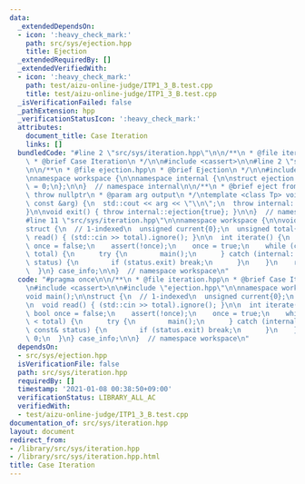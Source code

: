 ```yaml
---
data:
  _extendedDependsOn:
  - icon: ':heavy_check_mark:'
    path: src/sys/ejection.hpp
    title: Ejection
  _extendedRequiredBy: []
  _extendedVerifiedWith:
  - icon: ':heavy_check_mark:'
    path: test/aizu-online-judge/ITP1_3_B.test.cpp
    title: test/aizu-online-judge/ITP1_3_B.test.cpp
  _isVerificationFailed: false
  _pathExtension: hpp
  _verificationStatusIcon: ':heavy_check_mark:'
  attributes:
    document_title: Case Iteration
    links: []
  bundledCode: "#line 2 \"src/sys/iteration.hpp\"\n\n/**\n * @file iteration.hpp\n\
    \ * @brief Case Iteration\n */\n\n#include <cassert>\n\n#line 2 \"src/sys/ejection.hpp\"\
    \n\n/**\n * @file ejection.hpp\n * @brief Ejection\n */\n\n#include <iostream>\n\
    \nnamespace workspace {\n\nnamespace internal {\n\nstruct ejection {\n  bool exit\
    \ = 0;\n};\n\n}  // namespace internal\n\n/**\n * @brief eject from a try block,\
    \ throw nullptr\n * @param arg output\n */\ntemplate <class Tp> void eject(Tp\
    \ const &arg) {\n  std::cout << arg << \"\\n\";\n  throw internal::ejection{};\n\
    }\n\nvoid exit() { throw internal::ejection{true}; }\n\n}  // namespace workspace\n\
    #line 11 \"src/sys/iteration.hpp\"\n\nnamespace workspace {\n\nvoid main();\n\n\
    struct {\n  // 1-indexed\n  unsigned current{0};\n  unsigned total{1};\n\n  void\
    \ read() { (std::cin >> total).ignore(); }\n\n  int iterate() {\n    static bool\
    \ once = false;\n    assert(!once);\n    once = true;\n    while (current++ <\
    \ total) {\n      try {\n        main();\n      } catch (internal::ejection const&\
    \ status) {\n        if (status.exit) break;\n      }\n    }\n    return 0;\n\
    \  }\n} case_info;\n\n}  // namespace workspace\n"
  code: "#pragma once\n\n/**\n * @file iteration.hpp\n * @brief Case Iteration\n */\n\
    \n#include <cassert>\n\n#include \"ejection.hpp\"\n\nnamespace workspace {\n\n\
    void main();\n\nstruct {\n  // 1-indexed\n  unsigned current{0};\n  unsigned total{1};\n\
    \n  void read() { (std::cin >> total).ignore(); }\n\n  int iterate() {\n    static\
    \ bool once = false;\n    assert(!once);\n    once = true;\n    while (current++\
    \ < total) {\n      try {\n        main();\n      } catch (internal::ejection\
    \ const& status) {\n        if (status.exit) break;\n      }\n    }\n    return\
    \ 0;\n  }\n} case_info;\n\n}  // namespace workspace\n"
  dependsOn:
  - src/sys/ejection.hpp
  isVerificationFile: false
  path: src/sys/iteration.hpp
  requiredBy: []
  timestamp: '2021-01-08 00:38:50+09:00'
  verificationStatus: LIBRARY_ALL_AC
  verifiedWith:
  - test/aizu-online-judge/ITP1_3_B.test.cpp
documentation_of: src/sys/iteration.hpp
layout: document
redirect_from:
- /library/src/sys/iteration.hpp
- /library/src/sys/iteration.hpp.html
title: Case Iteration
---
```

